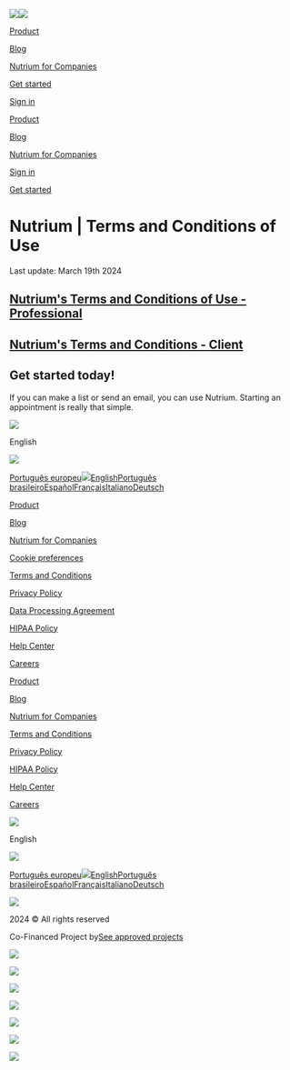 [![](/assets/logos/logo-alt-bed328bb3e63ec7131a0dd8ae8e28b18442535a7f21dc1b8ff235d073ebd6278.svg)![](/assets/logos/logo-7b342bf543eae3ebbe212cce831e7ed55e44f55b1ce80a845c69c7972a3b6854.svg)](https://nutrium.com/)

[Product](https://nutrium.com/professionals/product)

[Blog](https://nutrium.com/blog)

[Nutrium for Companies](https://nutrium.com/en/companies)

[Get started](https://app.nutrium.com/accounts/sign_up)

[Sign in](https://app.nutrium.com/accounts/sign_in)

[Product](https://nutrium.com/professionals/product)

[Blog](https://nutrium.com/blog)

[Nutrium for Companies](https://nutrium.com/en/companies)

[Sign in](https://app.nutrium.com/accounts/sign_in)

[Get started](https://app.nutrium.com/accounts/sign_up)

Nutrium | Terms and Conditions of Use
=====================================

Last update: March 19th 2024

[Nutrium's Terms and Conditions of Use - Professional](https://nutrium.com/terms_and_conditions/professionals)
--------------------------------------------------------------------------------------------------------------

[Nutrium's Terms and Conditions - Client](https://nutrium.com/terms_and_conditions/clients)
-------------------------------------------------------------------------------------------

Get started today!
------------------

If you can make a list or send an email, you can use Nutrium. Starting an appointment is really that simple.

![](/assets/icons/comment-1a7f18c3fbbec9474f2d2e0ed8dbe02e0c58c1b61da5bb9a035b8fa9e29c6c93.svg)

English

![](/assets/icons/chevron-green-11c2ba45502e7e74344f9f7000af262f2d8b7e68e9314b6c11bcad9cb481ac3d.svg)

[Português europeu](https://nutrium.com/pt/terms_and_conditions)[![](/assets/icons/check-green-bafb1adaffbf3067f104294dc32a66ff85aec99f67bea377a65e312b2cf23f5b.svg)English](https://nutrium.com/en/terms_and_conditions)[Português brasileiro](https://nutrium.com/pt-br/terms_and_conditions)[Español](https://nutrium.com/es/terms_and_conditions)[Français](https://nutrium.com/fr/terms_and_conditions)[Italiano](https://nutrium.com/it/terms_and_conditions)[Deutsch](https://nutrium.com/de/terms_and_conditions)

[Product](https://nutrium.com/professionals/product)

[Blog](https://nutrium.com/blog)

[Nutrium for Companies](https://nutrium.com/en/companies)

[Cookie preferences](#)

[Terms and Conditions](https://nutrium.com/terms_and_conditions)

[Privacy Policy](https://nutrium.com/privacy_policy)

[Data Processing Agreement](https://nutrium.com/data_policy)

[HIPAA Policy](https://nutrium.com/hipaa_policy)

[Help Center](https://help.nutrium.com/en)

[Careers](https://jobs.nutrium.com/)

[](https://facebook.com/nutrium.io)

[](https://www.instagram.com/nutrium.io/)

[](https://twitter.com/NutriumIO)

[](https://www.linkedin.com/company/nutrium---nutritional-software)

[](https://www.youtube.com/c/NutriumIoSoftware)

[Product](https://nutrium.com/professionals/product)

[Blog](https://nutrium.com/blog)

[Nutrium for Companies](https://nutrium.com/en/companies)

[Terms and Conditions](https://nutrium.com/terms_and_conditions)

[Privacy Policy](https://nutrium.com/privacy_policy)

[HIPAA Policy](https://nutrium.com/hipaa_policy)

[Help Center](https://help.nutrium.com/en)

[Careers](https://jobs.nutrium.com/)

![](/assets/icons/comment-1a7f18c3fbbec9474f2d2e0ed8dbe02e0c58c1b61da5bb9a035b8fa9e29c6c93.svg)

English

![](/assets/icons/chevron-green-11c2ba45502e7e74344f9f7000af262f2d8b7e68e9314b6c11bcad9cb481ac3d.svg)

[Português europeu](https://nutrium.com/pt/terms_and_conditions)[![](/assets/icons/check-green-bafb1adaffbf3067f104294dc32a66ff85aec99f67bea377a65e312b2cf23f5b.svg)English](https://nutrium.com/en/terms_and_conditions)[Português brasileiro](https://nutrium.com/pt-br/terms_and_conditions)[Español](https://nutrium.com/es/terms_and_conditions)[Français](https://nutrium.com/fr/terms_and_conditions)[Italiano](https://nutrium.com/it/terms_and_conditions)[Deutsch](https://nutrium.com/de/terms_and_conditions)

[](https://facebook.com/nutrium.io)

[](https://www.instagram.com/nutrium.io/)

[](https://twitter.com/NutriumIO)

[](https://www.linkedin.com/company/nutrium---nutritional-software)

[](https://www.youtube.com/c/NutriumIoSoftware)

[![](/assets/logos/logo-alt-bed328bb3e63ec7131a0dd8ae8e28b18442535a7f21dc1b8ff235d073ebd6278.svg)](#page-top)

2024 © All rights reserved

Co-Financed Project by[See approved projects](https://nutrium.com/cofinanced_projects)

[![](/assets/landing_page/footer/compete-2020-d01d3a5c303f8a4f156b97f34a130745eb2093caafedd78f2e07ad1d649bb145.png)](https://nutrium.com/cofinanced_projects)

[![](/assets/landing_page/footer/fcqc-32b8b0e08134bd6f6e9a02aa4bc933aeecfa187943b8f5e67ad0b5f6abc52e0b.png)](https://nutrium.com/cofinanced_projects)

[![](/assets/landing_page/footer/norte-2020-593fccce8788d1115eee5bc638dc81b91cda949d42c2406b1188fdf6ce19010c.png)](https://nutrium.com/cofinanced_projects)

[![](/assets/landing_page/footer/portugal-2020-2b8f078a62ec1b93bb8195ea1384d1d62a38df71d513a8a86474cd878bdf8fa0.png)](https://nutrium.com/cofinanced_projects)

[![](/assets/landing_page/footer/europe-4a4f72ef360e6b6b314fbdad6ee6e9e640734252bb64f6f22fd4cd4fe587ca6e.png)](https://nutrium.com/cofinanced_projects)

![](https://dc.ads.linkedin.com/collect/?pid=180977&fmt=gif)

![](//bat.bing.com/action/0?ti=5946712&Ver=2)